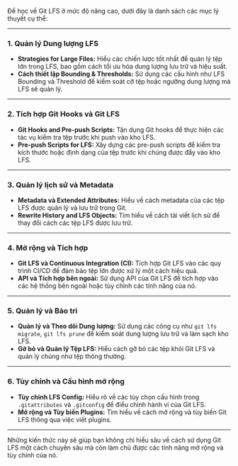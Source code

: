 Để học về Git LFS ở mức độ nâng cao, dưới đây là danh sách các mục lý thuyết cụ thể:

---

### 1. Quản lý Dung lượng LFS

- **Strategies for Large Files:** Hiểu các chiến lược tốt nhất để quản lý tệp lớn trong LFS, bao gồm cách tối ưu hóa dung lượng lưu trữ và hiệu suất.
- **Cách thiết lập Bounding & Thresholds:** Sử dụng các cấu hình như LFS Bounding và Threshold để kiểm soát cỡ tệp hoặc ngưỡng dung lượng mà LFS sẽ quản lý.

---

### 2. Tích hợp Git Hooks và Git LFS

- **Git Hooks and Pre-push Scripts:** Tận dụng Git hooks để thực hiện các tác vụ kiểm tra tệp trước khi push vào kho LFS.
- **Pre-push Scripts for LFS:** Xây dựng các pre-push scripts để kiểm tra kích thước hoặc định dạng của tệp trước khi chúng được đẩy vào kho LFS.

---

### 3. Quản lý lịch sử và Metadata

- **Metadata và Extended Attributes:** Hiểu về cách metadata của các tệp LFS được quản lý và lưu trữ trong Git.
- **Rewrite History and LFS Objects:** Tìm hiểu về cách tái viết lịch sử để thay đổi cách các tệp LFS được lưu trữ.

---

### 4. Mở rộng và Tích hợp

- **Git LFS và Continuous Integration (CI):** Tích hợp Git LFS vào các quy trình CI/CD để đảm bảo tệp lớn được xử lý một cách hiệu quả.
- **API và Tích hợp bên ngoài:** Sử dụng API của Git LFS để tích hợp vào các hệ thống bên ngoài hoặc tùy chỉnh các tính năng của nó.

---

### 5. Quản lý và Bảo trì

- **Quản lý và Theo dõi Dung lượng:** Sử dụng các công cụ như `git lfs migrate`, `git lfs prune` để kiểm soát dung lượng lưu trữ và làm sạch kho LFS.
- **Gỡ bỏ và Quản lý Tệp LFS:** Hiểu cách gỡ bỏ các tệp khỏi Git LFS và quản lý chúng như tệp thông thường.

---

### 6. Tùy chỉnh và Cấu hình mở rộng

- **Tùy chỉnh LFS Config:** Hiểu rõ về các tùy chọn cấu hình trong `.gitattributes` và `.gitconfig` để điều chỉnh hành vi của Git LFS.
- **Mở rộng và Tùy biến Plugins:** Tìm hiểu về cách mở rộng và tùy biến Git LFS thông qua việc viết plugins.

---

Những kiến thức này sẽ giúp bạn không chỉ hiểu sâu về cách sử dụng Git LFS một cách chuyên sâu mà còn làm chủ được các tính năng mở rộng và tùy chỉnh của nó.
